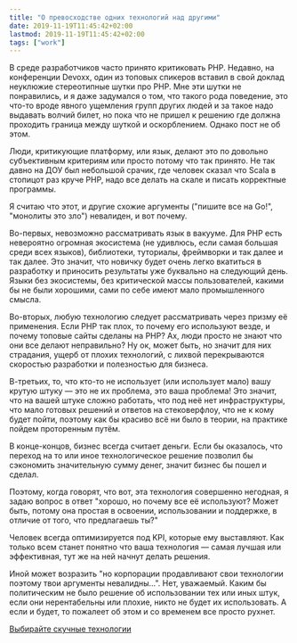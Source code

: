 ```yaml
---
title: "О превосходстве одних технологий над другими"
date: 2019-11-19T11:45:42+02:00
lastmod: 2019-11-19T11:45:42+02:00
tags: ["work"]
---
```


В среде разработчиков часто принято критиковать PHP. Недавно, на конференции Devoxx, один из топовых спикеров вставил в свой доклад неуклюжие стереотипные шутки про PHP. Мне эти шутки не понравились, и я даже задумался о том, что такого рода поведение, это что-то вроде явного ущемления групп других людей и за такое надо выдавать волчий билет, но пока что не пришел к решению где должна проходить граница между шуткой и оскорблением. Однако пост не об этом.

Люди, критикующие платформу, или язык, делают это по довольно субъективным критериям или просто потому что так принято. Не так давно на ДОУ был небольшой срачик, где человек сказал что Scala в стопицот раз круче PHP, надо все делать на скале и писать корректные программы.

Я считаю что этот, и другие схожие аргументы ("пишите все на Go!", "монолиты это зло") невалиден, и вот почему.

Во-первых, невозможно рассматривать язык в вакууме. Для PHP есть невероятно огромная экосистема (не удивлюсь, если самая большая среди всех языков), библиотеки, туториалы, фреймворки и так далее и так далее. Это значит, что новичку будет очень легко вкатиться в разработку и приносить результаты уже буквально на следующий день. Языки без экосистемы, без критической массы пользователей, какими бы не были хорошими, сами по себе имеют мало промышленного смысла. 

Во-вторых, любую технологию следует рассматривать через призму её применения. Если PHP так плох, то почему его используют везде, и почему топовые сайты сделаны на PHP? Ах, люди просто не знают что они все делают неправильно? Ну ок, может быть, но значит для них страдания, ущерб от плохих технологий, с лихвой перекрываются скоростью разработки и полезностью для бизнеса.

В-третьих, то, что кто-то не использует (или использует мало) вашу крутую штуку — это не их проблема, это ваша проблема! Это значит, что на вашей штуке сложно работать, что под неё нет инфраструктуры, что мало готовых решений и ответов на стековерфлоу, что не к кому будет пойти, поэтому как бы красиво всё ни было в теории, на практике пойдем проторенным путём.

В конце-концов, бизнес всегда считает деньги. Если бы оказалось, что переход на то или иное технологическое решение позволил бы сэкономить значительную сумму денег, значит бизнес бы пошел и сделал.

Поэтому, когда говорят, что вот, эта технология совершенно негодная, я задаю вопрос в ответ "хорошо, но почему все её используют? Может быть, потому она простая в освоении, использовании и поддержке, в отличие от того, что предлагаешь ты?"

Человек всегда оптимизируется под KPI, которые ему выставляют. Как только всем станет понятно что ваша технология — самая лучшая или эффективная, тут же на ней начнут делать решения.

Иной может возразить "но корпорации продавливают свои технологии поэтому твои аргументы невалидны...". Нет, уважаемый. Каким бы политическим не было решение об использовании тех или иных штук, если они нерентабельны или плохие, никто не будет их использовать. А если и будет, то пожалеет об этом и со временем все просто рухнет.

[Выбирайте скучные технологии](http://boringtechnology.club/)

